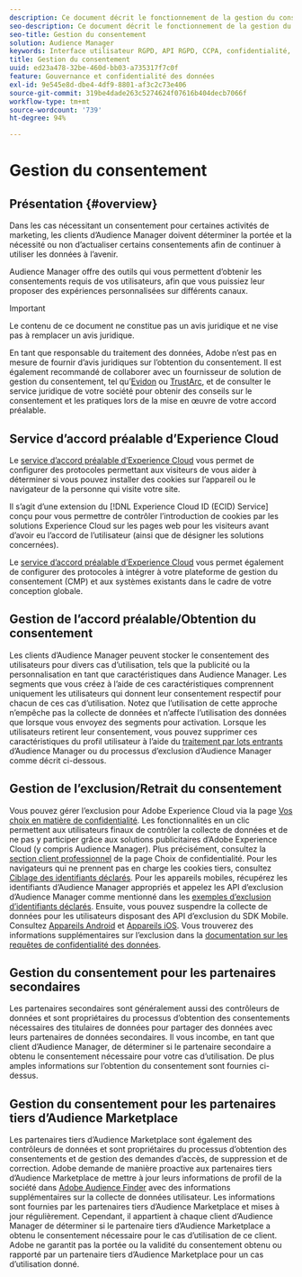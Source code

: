 ```yaml
---
description: Ce document décrit le fonctionnement de la gestion du consentement dans Audience Manager.
seo-description: Ce document décrit le fonctionnement de la gestion du consentement dans Audience Manager.
seo-title: Gestion du consentement
solution: Audience Manager
keywords: Interface utilisateur RGPD, API RGPD, CCPA, confidentialité, consentement
title: Gestion du consentement
uuid: ed23a478-32be-460d-bb03-a735317f7c0f
feature: Gouvernance et confidentialité des données
exl-id: 9e545e8d-dbe4-4df9-8801-af3c2c73e406
source-git-commit: 319be4dade263c5274624f07616b404decb7066f
workflow-type: tm+mt
source-wordcount: '739'
ht-degree: 94%

---
```


# Gestion du consentement

## Présentation {#overview}

Dans les cas nécessitant un consentement pour certaines activités de marketing, les clients d’Audience Manager doivent déterminer la portée et la nécessité ou non d’actualiser certains consentements afin de continuer à utiliser les données à l’avenir.

Audience Manager offre des outils qui vous permettent d’obtenir les consentements requis de vos utilisateurs, afin que vous puissiez leur proposer des expériences personnalisées sur différents canaux.

>[!IMPORTANT]
>
> Le contenu de ce document ne constitue pas un avis juridique et ne vise pas à remplacer un avis juridique.
>
> En tant que responsable du traitement des données, Adobe n’est pas en mesure de fournir d’avis juridiques sur l’obtention du consentement. Il est également recommandé de collaborer avec un fournisseur de solution de gestion du consentement, tel qu’[Evidon](https://theblog.adobe.com/evidon-builds-gdpr-universal-consent-integration-with-launch-by-adobe/) ou [TrustArc](https://theblog.adobe.com/trustarc-builds-consent-integration-launch-adobe/), et de consulter le service juridique de votre société pour obtenir des conseils sur le consentement et les pratiques lors de la mise en œuvre de votre accord préalable.

## Service d’accord préalable d’Experience Cloud

Le [service d’accord préalable d’Experience Cloud](https://experienceleague.adobe.com/docs/id-service/using/implementation/opt-in-service/optin-overview.html) vous permet de configurer des protocoles permettant aux visiteurs de vous aider à déterminer si vous pouvez installer des cookies sur l’appareil ou le navigateur de la personne qui visite votre site.

Il s’agit d’une extension du [!DNL Experience Cloud ID (ECID) Service] conçu pour vous permettre de contrôler l’introduction de cookies par les solutions Experience Cloud sur les pages web pour les visiteurs avant d’avoir eu l’accord de l’utilisateur (ainsi que de désigner les solutions concernées).

Le [service d’accord préalable d’Experience Cloud](https://experienceleague.adobe.com/docs/id-service/using/implementation/opt-in-service/optin-overview.html) vous permet également de configurer des protocoles à intégrer à votre plateforme de gestion du consentement (CMP) et aux systèmes existants dans le cadre de votre conception globale.

## Gestion de l’accord préalable/Obtention du consentement

Les clients d’Audience Manager peuvent stocker le consentement des utilisateurs pour divers cas d’utilisation, tels que la publicité ou la personnalisation en tant que caractéristiques dans Audience Manager. Les segments que vous créez à l’aide de ces caractéristiques comprennent uniquement les utilisateurs qui donnent leur consentement respectif pour chacun de ces cas d’utilisation. Notez que l’utilisation de cette approche n’empêche pas la collecte de données et n’affecte l’utilisation des données que lorsque vous envoyez des segments pour activation. Lorsque les utilisateurs retirent leur consentement, vous pouvez supprimer ces caractéristiques du profil utilisateur à l’aide du [traitement par lots entrants](../../integration/sending-audience-data/batch-data-transfer-explained/inbound-file-contents.md) d’Audience Manager ou du processus d’exclusion d’Audience Manager comme décrit ci-dessous.

## Gestion de l’exclusion/Retrait du consentement

Vous pouvez gérer l’exclusion pour Adobe Experience Cloud via la page [Vos choix en matière de confidentialité](https://www.adobe.com/fr/privacy/opt-out.html#customeruse). Les fonctionnalités en un clic permettent aux utilisateurs finaux de contrôler la collecte de données et de ne pas y participer grâce aux solutions publicitaires d’Adobe Experience Cloud (y compris Audience Manager). Plus précisément, consultez la [section client professionnel](https://www.adobe.com/privacy/opt-out.html#customeruse) de la page Choix de confidentialité. Pour les navigateurs qui ne prennent pas en charge les cookies tiers, consultez [Ciblage des identifiants déclarés](../../features/declared-ids.md#declared-id-targeting). Pour les appareils mobiles, récupérez les identifiants d’Audience Manager appropriés et appelez les API d’exclusion d’Audience Manager comme mentionné dans les [exemples d’exclusion d’identifiants déclarés](../../features/declared-ids.md#opt-out-examples). Ensuite, vous pouvez suspendre la collecte de données pour les utilisateurs disposant des API d’exclusion du SDK Mobile. Consultez [Appareils Android](https://experienceleague.adobe.com/docs/mobile-services/android/gdpr-privacy-android/privacy.html) et [Appareils iOS](https://experienceleague.adobe.com/docs/mobile-services/ios/privacy-gdpr-ios/privacy.html). Vous trouverez des informations supplémentaires sur l’exclusion dans la [documentation sur les requêtes de confidentialité des données](../../overview/data-security-and-privacy/data-privacy-requests.md).

## Gestion du consentement pour les partenaires secondaires

Les partenaires secondaires sont généralement aussi des contrôleurs de données et sont propriétaires du processus d’obtention des consentements nécessaires des titulaires de données pour partager des données avec leurs partenaires de données secondaires. Il vous incombe, en tant que client d’Audience Manager, de déterminer si le partenaire secondaire a obtenu le consentement nécessaire pour votre cas d’utilisation. De plus amples informations sur l’obtention du consentement sont fournies ci-dessus.

## Gestion du consentement pour les partenaires tiers d’Audience Marketplace

Les partenaires tiers d’Audience Marketplace sont également des contrôleurs de données et sont propriétaires du processus d’obtention des consentements et de gestion des demandes d’accès, de suppression et de correction. Adobe demande de manière proactive aux partenaires tiers d’Audience Marketplace de mettre à jour leurs informations de profil de la société dans [Adobe Audience Finder](https://www.adobe-audience-finder.com/) avec des informations supplémentaires sur la collecte de données utilisateur. Les informations sont fournies par les partenaires tiers d’Audience Marketplace et mises à jour régulièrement. Cependant, il appartient à chaque client d’Audience Manager de déterminer si le partenaire tiers d’Audience Marketplace a obtenu le consentement nécessaire pour le cas d’utilisation de ce client. Adobe ne garantit pas la portée ou la validité du consentement obtenu ou rapporté par un partenaire tiers d’Audience Marketplace pour un cas d’utilisation donné.

